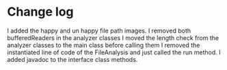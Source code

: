 # Change log

I added the happy and un happy file path images.
I removed both bufferedReaders in the analyzer classes
I moved the length check from the analyzer classes to the main class before calling them
I removed the instantiated line of code of the FileAnalysis and just called the run method.
I added javadoc to the interface class methods.
